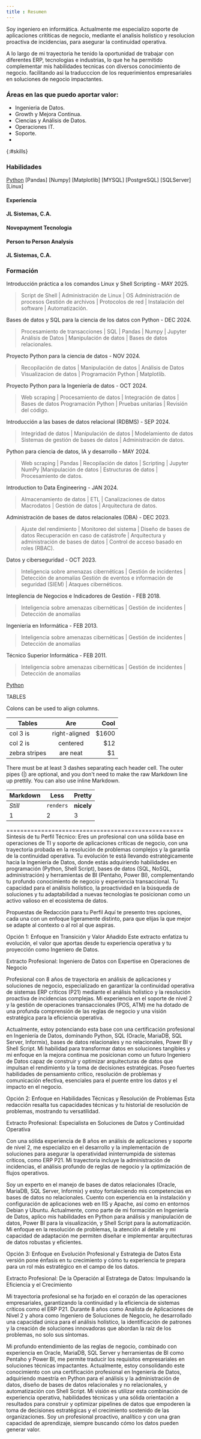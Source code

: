 ```yaml
---
title : Resumen
---
```

 
Soy ingeniero en informática. Actualmente me especializo soporte de aplicaciones crititicas de negocio, mediante el analisis holistico y resolucion proactiva de incidencias, para asegurar la continuidad operativa.  

A lo largo de mi trayectoria he tenido la oportunidad de trabajar con diferentes ERP, tecnologias e industrias, lo que he ha permitido  complementar mis habilidades tecnicas con diversos conocimiento de negocio. facilitando asi la traducccion de los requerimientos empresariales en soluciones de negocio impactantes.


### Áreas en las que puedo aportar valor:
+ Ingenieria de Datos.
+ Growth y Mejora Continua.
+ Ciencias y Análisis de Datos.
+ Operaciones IT.
+ Soporte.
+ 
{:#skills}
### Habilidades

[Python](#skills)
[Pandas]
[Numpy]
[Matplotlib]
[MYSQL]
[PostgreSQL]
[SQLServer]
[Linux]

#### Experiencia
#### JL Sistemas, C.A.
#### Novopayment Tecnologia
#### Person to Person Analysis
#### JL Sistemas, C.A.
### Formación 

Introducción práctica a los comandos Linux y Shell Scripting - MAY 2025.
> Script de Shell | Administración de Linux | OS Administración de procesos
> Gestión de archivos | Protocolos de red | Instalación del software | Automatización.

Bases de datos y SQL para la ciencia de los datos con Python - DEC 2024.
> Procesamiento de transacciones | SQL | Pandas | Numpy | Jupyter
> Análisis de Datos | Manipulación de datos | Bases de datos relacionales.

Proyecto Python para la ciencia de datos - NOV 2024.
> Recopilación de datos | Manipulación de datos | Análisis de Datos
> Visualizacion de datos | Programación Python | Matplotlib.

Proyecto Python para la Ingeniería de datos - OCT 2024.
> Web scraping | Procesamiento de datos | Integración de datos | Bases de datos
> Programación Python | Pruebas unitarias | Revisión del código. 

Introducción a las bases de datos relacional (RDBMS) - SEP 2024.
> Integridad de datos | Manipulación de datos | Modelamiento de datos
> Sistemas de gestión de bases de datos | Administración de datos.

Python para ciencia de datos, IA y desarrollo - MAY 2024.
> Web scraping | Pandas | Recopilación de datos | Scripting | Jupyter
> NumPy |Manipulación de datos | Estructuras de datos | Procesamiento de datos.

Introduction to Data Engineering - JAN 2024.
> Almacenamiento de datos | ETL | Canalizaciones de datos
> Macrodatos | Gestión de datos | Arquitectura de datos.

Administración de bases de datos relacionales (DBA) - DEC 2023.
> Ajuste del rendimiento | Monitoreo del sistema | Diseño de bases de datos
> Recuperación en caso de catástrofe | Arquitectura y administración de bases de datos | Control de acceso basado en roles (RBAC).

Datos y ciberseguridad - OCT 2023.
> Inteligencia sobre amenazas cibernéticas | Gestión de incidentes | Detección de anomalías
> Gestión de eventos e información de seguridad (SIEM) | Ataques cibernéticos.

Integilencia de Negocios e Indicadores de Gestión - FEB 2018.
> Inteligencia sobre amenazas cibernéticas | Gestión de incidentes | Detección de anomalías

Ingenieria en Informática - FEB 2013.
> Inteligencia sobre amenazas cibernéticas | Gestión de incidentes | Detección de anomalías

Técnico Superior Informática - FEB 2011.
> Inteligencia sobre amenazas cibernéticas | Gestión de incidentes | Detección de anomalías


[Python](#skills)

TABLES

Colons can be used to align columns.

| Tables        | Are           | Cool  |
| ------------- |:-------------:| -----:|
| col 3 is      | right-aligned | $1600 |
| col 2 is      | centered      |   $12 |
| zebra stripes | are neat      |    $1 |

There must be at least 3 dashes separating each header cell.
The outer pipes (|) are optional, and you don't need to make the 
raw Markdown line up prettily. You can also use inline Markdown.

Markdown | Less | Pretty
--- | --- | ---
*Still* | `renders` | **nicely**
1 | 2 | 3


===================================================
Síntesis de tu Perfil Técnico:
Eres un profesional con una sólida base en operaciones de TI y soporte de aplicaciones críticas de negocio, con una trayectoria probada en la resolución de problemas complejos y la garantía de la continuidad operativa. Tu evolución te está llevando estratégicamente hacia la Ingeniería de Datos, donde estás adquiriendo habilidades en programación (Python, Shell Script), bases de datos (SQL, NoSQL, administración) y herramientas de BI (Pentaho, Power BI), complementando tu profundo conocimiento de negocio y experiencia transaccional. Tu capacidad para el análisis holístico, la proactividad en la búsqueda de soluciones y tu adaptabilidad a nuevas tecnologías te posicionan como un activo valioso en el ecosistema de datos.

Propuestas de Redacción para tu Perfil
Aquí te presento tres opciones, cada una con un enfoque ligeramente distinto, para que elijas la que mejor se adapte al contexto o al rol al que aspiras.

Opción 1: Enfoque en Transición y Valor Añadido
Este extracto enfatiza tu evolución, el valor que aportas desde tu experiencia operativa y tu proyección como Ingeniero de Datos.

Extracto Profesional: Ingeniero de Datos con Expertise en Operaciones de Negocio

Profesional con 8 años de trayectoria en análisis de aplicaciones y soluciones de negocio, especializado en garantizar la continuidad operativa de sistemas ERP críticos (P21) mediante el análisis holístico y la resolución proactiva de incidencias complejas. Mi experiencia en el soporte de nivel 2 y la gestión de operaciones transaccionales (POS, ATM) me ha dotado de una profunda comprensión de las reglas de negocio y una visión estratégica para la eficiencia operativa.

Actualmente, estoy potenciando esta base con una certificación profesional en Ingeniería de Datos, dominando Python, SQL (Oracle, MariaDB, SQL Server, Informix), bases de datos relacionales y no relacionales, Power BI y Shell Script. Mi habilidad para transformar datos en soluciones tangibles y mi enfoque en la mejora continua me posicionan como un futuro Ingeniero de Datos capaz de construir y optimizar arquitecturas de datos que impulsan el rendimiento y la toma de decisiones estratégicas. Poseo fuertes habilidades de pensamiento crítico, resolución de problemas y comunicación efectiva, esenciales para el puente entre los datos y el impacto en el negocio.

Opción 2: Enfoque en Habilidades Técnicas y Resolución de Problemas
Esta redacción resalta tus capacidades técnicas y tu historial de resolución de problemas, mostrando tu versatilidad.

Extracto Profesional: Especialista en Soluciones de Datos y Continuidad Operativa

Con una sólida experiencia de 8 años en análisis de aplicaciones y soporte de nivel 2, me especializo en el desarrollo y la implementación de soluciones para asegurar la operatividad ininterrumpida de sistemas críticos, como ERP P21. Mi trayectoria incluye la administración de incidencias, el análisis profundo de reglas de negocio y la optimización de flujos operativos.

Soy un experto en el manejo de bases de datos relacionales (Oracle, MariaDB, SQL Server, Informix) y estoy fortaleciendo mis competencias en bases de datos no relacionales. Cuento con experiencia en la instalación y configuración de aplicaciones web en IIS y Apache, así como en entornos Debian y Ubuntu. Actualmente, como parte de mi formación en Ingeniería de Datos, aplico mis habilidades en Python para análisis y manipulación de datos, Power BI para la visualización, y Shell Script para la automatización. Mi enfoque en la resolución de problemas, la atención al detalle y mi capacidad de adaptación me permiten diseñar e implementar arquitecturas de datos robustas y eficientes.

Opción 3: Enfoque en Evolución Profesional y Estrategia de Datos
Esta versión pone énfasis en tu crecimiento y cómo tu experiencia te prepara para un rol más estratégico en el campo de los datos.

Extracto Profesional: De la Operación al Estratega de Datos: Impulsando la Eficiencia y el Crecimiento

Mi trayectoria profesional se ha forjado en el corazón de las operaciones empresariales, garantizando la continuidad y la eficiencia de sistemas críticos como el ERP P21. Durante 8 años como Analista de Aplicaciones de Nivel 2 y ahora como Ingeniero de Soluciones de Negocio, he desarrollado una capacidad única para el análisis holístico, la identificación de patrones y la creación de soluciones innovadoras que abordan la raíz de los problemas, no solo sus síntomas.

Mi profundo entendimiento de las reglas de negocio, combinado con experiencia en Oracle, MariaDB, SQL Server y herramientas de BI como Pentaho y Power BI, me permite traducir los requisitos empresariales en soluciones técnicas impactantes. Actualmente, estoy consolidando este conocimiento con una certificación profesional en Ingeniería de Datos, adquiriendo maestría en Python para el análisis y la administración de datos, diseño de bases de datos relacionales y no relacionales, y automatización con Shell Script. Mi visión es utilizar esta combinación de experiencia operativa, habilidades técnicas y una sólida orientación a resultados para construir y optimizar pipelines de datos que empoderen la toma de decisiones estratégicas y el crecimiento sostenido de las organizaciones. Soy un profesional proactivo, analítico y con una gran capacidad de aprendizaje, siempre buscando cómo los datos pueden generar valor.

